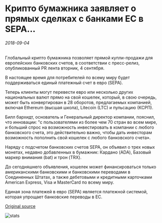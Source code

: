 # Крипто бумажника заявляет о прямых сделках с банками ЕС в SEPA...

###### 2018-09-04

Глобальный крипто бумажника позволяет прямой купли-продажи для европейских банковских счетов, в соответствии с пресс-релиз, опубликованный PR лента вторник, 4 сентября.

В настоящее время для потребителей по всему миру будет поддерживаться единый платежный счет в евро (SEPA).

Теперь клиенты могут перевести евро или несколько других национальных валют прямо на свой кошелек, который, в свою очередь, может быть конвертирован в 28 оборотов, предлагаемых компанией, включая Ethereum (высшая школа), Litecoin (LTC) и пульсацию (КСРП).

Билл бархидт, основатель и Генеральный директор компании, пояснил, что инновации: "с пользователями из более чем 70 стран во всем мире, и больший спрос на возможность инвестировать в компании с любого банковского счета, это действительно важно, чтобы дать инвесторам возможность пополнить свой кошелек с любого банковского счета».

Наряду с подсчетом банковских счетов SEPA, он объявил о трех новых монетах, недавно добавленных в бумажник: Кардано (ADA), Базовый маркер внимания (bat) и трон (TRX).

До сегодняшнего объявления, кошелек может финансироваться только американскими банковскими и банковскими переводами в Соединенных Штатах, а также дебетовыми и кредитными карточками American Express, Visa и MasterCard по всему миру.

Единая зона платежей в евро (SEPA) является платежной системой, которая упрощает банковские переводы в ЕС.

[Original source](https://cointelegraph.com/news/crypto-wallet-abra-announces-direct-transactions-from-eu-banks-in-sepa)

![stats](https://c.statcounter.com/11760860/0/a89fa40b/1/ "stats")